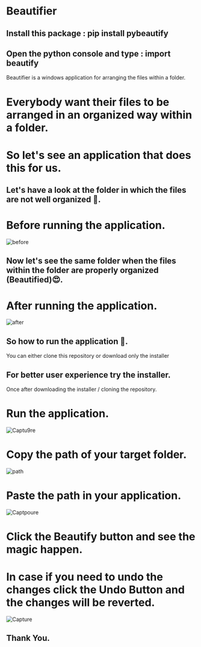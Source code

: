 # Beautifier

## Install this package : pip install pybeautify

## Open the python console and type : import beautify

Beautifier is a windows application for arranging the files within a folder.
# Everybody want their files to be arranged in an organized way within a folder.
# So let's see an application that does this for us.
## Let's have a look at the folder in which the files are not well organized 🤢.
# Before running the application.
![before](https://user-images.githubusercontent.com/39863022/59163963-d929f580-8b24-11e9-98eb-3cadc20f10a8.png)
## Now let's see the same folder when the files within the folder are properly organized (Beautified)😍.
# After running the application.
![after](https://user-images.githubusercontent.com/39863022/59164054-f9a67f80-8b25-11e9-9759-ebdaf62e0b73.png)
## So how to run the application 🤔.
You can either clone this repository or download only the installer
## For better user experience try the installer.
Once after downloading the installer / cloning the repository.
# Run the application.
![Captu9re](https://user-images.githubusercontent.com/39863022/75495320-43046b00-59e4-11ea-9ebf-bfbe05ecafd1.PNG)
# Copy the path of your target folder.
![path](https://user-images.githubusercontent.com/39863022/59164363-5c4d4a80-8b29-11e9-904a-f21313db9b80.png)
# Paste the path in your application. 
![Captpoure](https://user-images.githubusercontent.com/39863022/75495457-924a9b80-59e4-11ea-9830-963306afa327.PNG)
# Click the Beautify button and see the magic happen.
# In case if you need to undo the changes click the Undo Button and the changes will be reverted.
![Capture](https://user-images.githubusercontent.com/39863022/75495802-7a274c00-59e5-11ea-9ae7-977b89f83084.PNG)
## Thank You.
